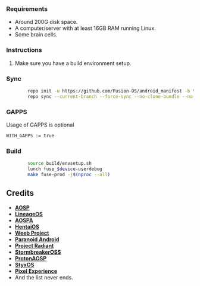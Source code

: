 ### Requirements
- Around 200G disk space.
- A computer/server with at least 16GB RAM running Linux.
- Some brain cells.

### Instructions
1. Make sure you have a build environment setup.

### Sync ###
```bash
        repo init -u https://github.com/Fusion-OS/android_manifest -b thirteen
        repo sync --current-branch --force-sync --no-clone-bundle --no-tags --optimized-fetch --prune -j$(nproc --all)

```

### GAPPS ###
Usage of GAPPS is optional
```bash
WITH_GAPPS := true
```
### Build ###
```bash
        source build/envsetup.sh
        lunch fuse_$device-userdebug
        make fuse-prod -j$(nproc --all)
```

Credits
-------
 * [**AOSP**](https://android.googlesource.com)
 * [**LineageOS**](https://github.com/LineageOS)
 * [**AOSPA**](https://github.com/AOSPA)
 * [**HentaiOS**](https://github.com/hentaios)
 * [**Weeb Project**](https://github.com/weebproject)
 * [**Paranoid Android**](https://github.com/AOSPA)
 * [**Project Radiant**](https://github.com/ProjectRadiant)
 * [**StormbreakerOSS**](https://github.com/StormbreakerOSS)
 * [**ProtonAOSP**](https://github.com/ProtonAOSP)
 * [**StyxOS**](https://github.com/stxyproject)
 * [**Pixel Experience**](https://github.com/PixelExperience)
 * And the list never ends.
